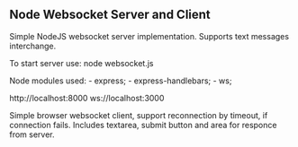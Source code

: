 Node Websocket Server and Client
---------------------------------------------------------------------------
Simple NodeJS websocket server implementation.
Supports text messages interchange.

To start server use:
	node websocket.js

Node modules used:
	- express;
	- express-handlebars;
	- ws;

http://localhost:8000
ws://localhost:3000

Simple browser websocket client, support reconnection by timeout, if connection fails.
Includes textarea, submit button and area for responce from server.